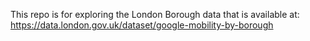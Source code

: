 This repo is for exploring the London Borough data that is available at: <https://data.london.gov.uk/dataset/google-mobility-by-borough>
